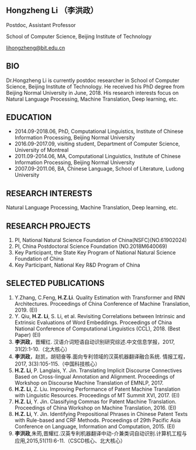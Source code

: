 ## Hongzheng Li （李洪政）

Postdoc, Assistant Professor

School of Computer Science, Beijing Institute of Technology

<lihongzheng@bit.edu.cn>

## BIO
Dr.Hongzheng Li is currently postdoc researcher in School of Computer Science, Beijing Institute of Technology. He received his PhD degree from Beijing Normal University in June, 2018. His research interests focus on Natural Language Processing, Machine Translation, Deep learning, etc.

## EDUCATION
- 2014.09-2018.06, PhD, Computational Linguistics, Institute of Chinese Information Processing, Beijing Normal University
- 2016.09-2017.09, visiting student, Department of Computer Science, University of Montreal
- 2011.09-2014.06, MA, Computational Linguistics, Institute of Chinese Information Processing, Beijing Normal University
- 2007.09-2011.06, BA, Chinese Language, School of Literature, Ludong University

## RESEARCH INTERESTS
Natural Language Processing, Machine Translation, Deep learning, etc.

## RESEARCH PROJECTS
1. PI, National Natural Science Foundation of China(NSFC)(NO.61902024)
2. PI, China Postdoctoral Science Foundation (NO.2018M640069)
3. Key Participant, the State Key Program of National Natural Science Foundation of China
4. Key Participant, National Key R&D Program of China

## SELECTED PUBLICATIONS
1. Y.Zhang, C.Feng, **H.Z.Li**. Quality Estimation with Transformer and RNN Architectures. Proceedings of China Conference of Machine Translation, 2019. (EI)
2. Y. Qiu, **H.Z. Li**, S. Li, et al. Revisiting Correlations between Intrinsic and Extrinsic Evaluations of Word Embeddings. Proceedings of China National Conference of Computational Linguistics (CCL), 2018. (Best Paper) (EI)
3. **李洪政**，晋耀红. 汉语介词短语自动识别研究综述.中文信息学报，2017, 31(2):1-10.（北大核心）
4. **李洪政**，赵凯，胡韧奋等.面向专利领域的汉英机器翻译融合系统. 情报工程，2017, 3(3):105-115.（中国科技核心）
5. **H.Z. Li**, P. Langlais, Y. Jin. Translating Implicit Discourse Connectives Based on Cross-lingual Annotation and Alignment. Proceedings of Workshop on Discourse Machine Translation of EMNLP, 2017.
6. **H.Z. Li**, Z. Liu. Improving Performance of Patent Machine Translation with Linguistic Resources. Proceedings of MT Summit XVI, 2017. (EI)
7. **H.Z. Li**, Y. Jin. Classifying Commas for Patent Machine Translation. Proceedings of China Workshop on Machine Translation, 2016. (EI)
8. **H.Z. Li**, Y. Jin. Identifying Prepositional Phrases in Chinese Patent Texts with Rule-based and CRF Methods. Proceedings of 29th Pacific Asia Conference on Language, Information and Computation, 2015. (EI)
9. **李洪政**,朱筠,晋耀红.汉英专利机器翻译中动-介兼类词自动识别.计算机工程与应用,2015,51(11):6-11.（CSCD核心、北大核心）
